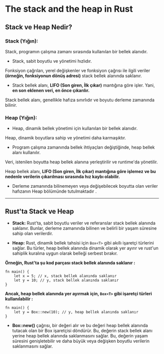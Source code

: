 # The stack and the heap in Rust

## Stack ve Heap Nedir?

### Stack (Yığın):

Stack, programın çalışma zamanı sırasında kullanılan bir bellek alanıdır.

- Stack, sabit boyutlu ve yönetimi hızlıdır.

Fonksiyon çağrıları, yerel değişkenler ve fonksiyon çağrısı ile ilgili veriler **(örneğin, fonksiyonun dönüş adresi)** stack bellek alanında saklanır.

- Stack bellek alanı, **LIFO (Son giren, İlk çıkar)** mantığına göre işler. Yani, **en son eklenen veri, en önce çıkarılır.**

Stack bellek alanı, genellikle hafıza sınırlıdır ve boyutu derleme zamanında bilinir.




### Heap (Yığın):

- Heap, dinamik bellek yönetimi için kullanılan bir bellek alanıdır.

Heap, dinamik boyutlara sahip ve yönetimi daha karmaşıktır.

- Program çalışma zamanında bellek ihtiyaçları değiştiğinde, heap bellek alanı kullanılır.

Veri, istenilen boyutta heap bellek alanına yerleştirilir ve runtime'da yönetilir.

Heap bellek alanı, **LIFO (Son giren, İlk çıkar) mantığına göre işlemez ve bu nedenle verilerin çıkarılması sırasında hız kaybı olabilir.**

- Derleme zamanında bilinemeyen veya değişebilecek boyutta olan veriler hafızanın Heap bölümünde tutulmaktadır .

---

## Rust'ta Stack ve Heap

- **Stack:** Rust'ta, sabit boyutlu veriler ve referanslar stack bellek alanında saklanır. Bunlar, derleme zamanında bilinen ve belirli bir yaşam süresine sahip olan verilerdir.

- **Heap:** Rust, dinamik bellek tahsisi için `Box<T>` gibi akıllı işaretçi türlerini sağlar. Bu türler, heap bellek alanında dinamik olarak yer ayırır ve rust'un sahiplik kuralına uygun olarak belleği serbest bırakır.


**Örneğin, Rust'ta şu kod parçası stack bellek alanında saklanır :**

```
fn main() {
    let x = 5; // x, stack bellek alanında saklanır
    let y = 10; // y, stack bellek alanında saklanır
}

```

**Ancak, heap bellek alanında yer ayırmak için, `Box<T>` gibi işaretçi türleri kullanılabilir :**

```
fn main() {
    let y = Box::new(10); // y, heap bellek alanında saklanır
}

```
- **Box::new()** çağrısı, bir değeri alır ve bu değeri heap bellek alanında tutacak olan bir Box<T> işaretçisi döndürür. Bu, değerin stack bellek alanı yerine heap bellek alanında saklanmasını sağlar. Bu, değerin yaşam süresini genişletebilir ve daha büyük veya değişken boyutlu verilerin saklanmasını sağlar.

